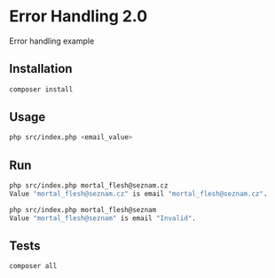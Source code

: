 Error Handling 2.0
==================

Error handling example


## Installation
```bash
composer install
```

## Usage
```bash
php src/index.php <email_value>
```

## Run
```bash
php src/index.php mortal_flesh@seznam.cz
Value "mortal_flesh@seznam.cz" is email "mortal_flesh@seznam.cz".
```

```bash
php src/index.php mortal_flesh@seznam
Value "mortal_flesh@seznam" is email "Invalid".
```

## Tests
```bash
composer all
```
